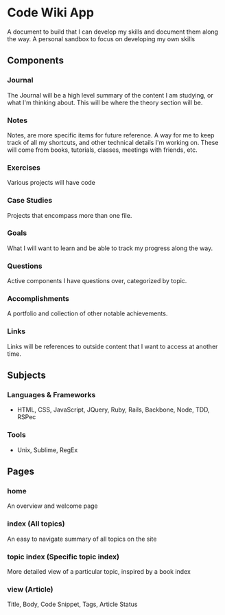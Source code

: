 # Code Wiki App
A document to build that I can develop my skills and document them along the way. A personal sandbox to focus on developing my own skills

## Components

### Journal
The Journal will be a high level summary of the content I am studying, or what I'm thinking about. This will be where the theory section will be.

### Notes
Notes, are more specific items for future reference. A way for me to keep track of all my shortcuts, and other technical details I'm working on. These will come from books, tutorials, classes, meetings with friends, etc.

### Exercises
Various projects will have code

### Case Studies
Projects that encompass more than one file.

### Goals
What I will want to learn and be able to track my progress along the way.

### Questions
Active components I have questions over, categorized by topic.

### Accomplishments
A portfolio and collection of other notable achievements.

### Links
Links will be references to outside content that I want to access at another time.

## Subjects

### Languages & Frameworks
- HTML, CSS, JavaScript, JQuery, Ruby, Rails, Backbone, Node, TDD, RSPec

### Tools
- Unix, Sublime, RegEx

## Pages
###  home
An overview and welcome page

###  index (All topics)
An easy to navigate summary of all topics on the site

###  topic index (Specific topic index)
More detailed view of a particular topic, inspired by a book index

###  view (Article)
Title, Body, Code Snippet, Tags, Article Status
